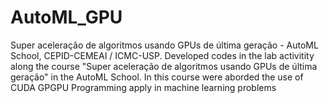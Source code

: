 # AutoML_GPU
Super aceleração de algoritmos usando GPUs de última geração - AutoML School, CEPID-CEMEAI / ICMC-USP.
Developed codes in the lab activitity along the course "Super aceleração de algoritmos usando GPUs de última geração" in the AutoML School. In this course were aborded the use of CUDA GPGPU Programming apply in machine learning problems
